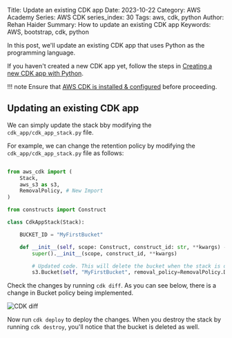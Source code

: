 Title: Update an existing CDK app
Date: 2023-10-22
Category: AWS Academy
Series: AWS CDK
series_index: 30
Tags: aws, cdk, python
Author: Rehan Haider
Summary: How to update an existing CDK app 
Keywords: AWS, bootstrap, cdk, python


In this post, we'll update an existing CDK app that uses Python as the programming language.

If you haven't created a new CDK app yet, follow the steps in [Creating a new CDK app with Python]({filename}50001000-cdk-new-app.md).

!!! note
    Ensure that [AWS CDK is installed & configured]({filename}00000100-cdk-installing-cdk-sam-cli.md) before proceeding.

## Updating an existing CDK app

We can simply update the stack bby modifying the `cdk_app/cdk_app_stack.py` file.

For example, we can change the retention policy by modifying the `cdk_app/cdk_app_stack.py` file as follows:

```python

from aws_cdk import (
    Stack,
    aws_s3 as s3,
    RemovalPolicy, # New Import
)

from constructs import Construct

class CdkAppStack(Stack):

    BUCKET_ID = "MyFirstBucket"

    def __init__(self, scope: Construct, construct_id: str, **kwargs) -> None:
        super().__init__(scope, construct_id, **kwargs)

        # Updated code. This will delete the bucket when the stack is deleted
        s3.Bucket(self, "MyFirstBucket", removal_policy=RemovalPolicy.DESTROY)
```

Check the changes by running `cdk diff`. As you can see below, there is a change in Bucket policy being implemented.

![CDK diff]({static}/images/aws-academy/50002000-cdk-cdk-diff-changes.png)


Now run `cdk deploy` to deploy the changes. When you destroy the stack by running `cdk destroy`, you'll notice that the bucket is deleted as well.




